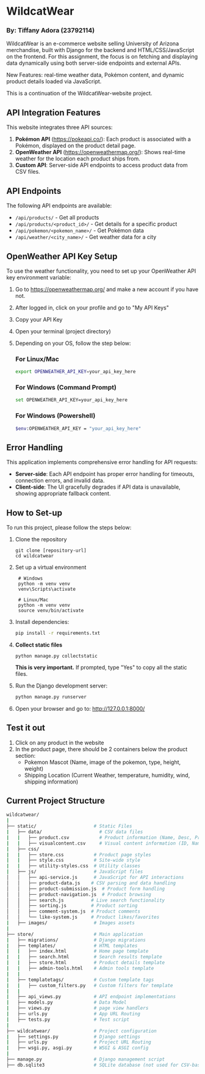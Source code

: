 # WildcatWear
### By: Tiffany Adora (23792114)

WildcatWear is an e-commerce website selling University of Arizona merchandise, built with Django for the backend and HTML/CSS/JavaScript on the frontend. For this assignment, the focus is on fetching and displaying data dynamically using both server-side endpoints and external APIs. 

New Features: real-time weather data, Pokémon content, and dynamic product details loaded via JavaScript.

This is a continuation of the WildcatWear-website project.

## API Integration Features

This website integrates three API sources:

1. **Pokémon API** (https://pokeapi.co/): Each product is associated with a Pokémon, displayed on the product detail page.
2. **OpenWeather API** (https://openweathermap.org/): Shows real-time weather for the location each product ships from.
3. **Custom API**: Server-side API endpoints to access product data from CSV files.

## API Endpoints

The following API endpoints are available:

- `/api/products/` - Get all products
- `/api/products/<product_id>/` - Get details for a specific product
- `/api/pokemon/<pokemon_name>/` - Get Pokémon data
- `/api/weather/<city_name>/` - Get weather data for a city

## OpenWeather API Key Setup

To use the weather functionality, you need to set up your OpenWeather API key environment variable:

1. Go to https://openweathermap.org/ and make a new account if you have not.
2. After logged in, click on your profile and go to "My API Keys"
3. Copy your API Key
4. Open your terminal (project directory)
5. Depending on your OS, follow the step below:

    ### For Linux/Mac
    ```bash
    export OPENWEATHER_API_KEY=your_api_key_here
    ```
    ### For Windows (Command Prompt)
    ```bash
    set OPENWEATHER_API_KEY=your_api_key_here
    ```
    ### For Windows (Powershell)
    ```bash
    $env:OPENWEATHER_API_KEY = "your_api_key_here"
    ```

## Error Handling

This application implements comprehensive error handling for API requests:

- **Server-side**: Each API endpoint has proper error handling for timeouts, connection errors, and invalid data.
- **Client-side**: The UI gracefully degrades if API data is unavailable, showing appropriate fallback content.

## How to Set-up

To run this project, please follow the steps below:

1. Clone the repository
    ```
    git clone [repository-url]
    cd wildcatwear
    ```
2. Set up a virtual environment
   ```
    # Windows
    python -m venv venv
    venv\Scripts\activate

    # Linux/Mac
    python -m venv venv
    source venv/bin/activate
    ```
3. Install dependencies:
   ```bash
   pip install -r requirements.txt
   ```
4. **Collect static files**
    ```
    python manage.py collectstatic
    ```
    **This is very important.** If prompted, type "Yes" to copy all the static files.

5. Run the Django development server:
   ```bash
   python manage.py runserver
   ```
6. Open your browser and go to: http://127.0.0.1:8000/

## Test it out

1. Click on any product in the website
2. In the product page, there should be 2 containers below the product section:
   - Pokemon Mascot (Name, image of the pokemon, type, height, weight)
   - Shipping Location (Current Weather, temperature, humidity, wind, shipping information)

## Current Project Structure

```bash
wildcatwear/
|
├── static/                     # Static Files
|   ├── data/                     # CSV data files      
|   |   ├── product.csv           # Product information (Name, Desc, Price, etc.)
|   |   ├── visualcontent.csv     # Visual content information (ID, Name, File type,etc)
|   ├── css/        
|   |   ├── store.css           # Product page styles
|   |   ├── style.css           # Site-wide style
|   |   ├── utility-styles.css  # Utility classes
|   ├── js/                     # JavaScript files
│   │   ├── api-service.js      # JavaScript for API interactions
│   │   ├── product-data.js    # CSV parsing and data handling
│   │   ├── product-submission.js  # Product form handling
│   │   ├── product-navigation.js  # Product browsing
│   │   ├── search.js          # Live search functionality
│   │   ├── sorting.js         # Product sorting
│   │   ├── comment-system.js  # Product comments
│   │   └── like-system.js     # Product likes/favorites
|   ├── images/                 # Images assets
|
├── store/                      # Main application
|   ├── migrations/             # Django migrations
|   ├── templates/              # HTML templates
|   |   ├── index.html          # Home page template
|   |   ├── search.html         # Search results template
|   |   ├── store.html          # Product details template
|   |   ├── admin-tools.html    # Admin tools template
|   |
|   ├── templatetags/           # Custom template tags
|   |   ├── custom_filters.py   # Custom filters for template
|   |
|   ├── api_views.py            # API endpoint implementations
|   ├── models.py               # Data Model
|   ├── views.py                # page view handlers
|   ├── urls.py                 # App URL Routing
|   ├── tests.py                # Test script
|
├── wildcatwear/                # Project configuration
|   ├── settings.py             # Django settings  
|   ├── urls.py                 # Project URL Routing
|   ├── wsgi.py, asgi.py        # WSGI & ASGI config
|
├── manage.py                   # Django management script
├── db.sqlite3                  # SQLite database (not used for CSV-based data)
```
